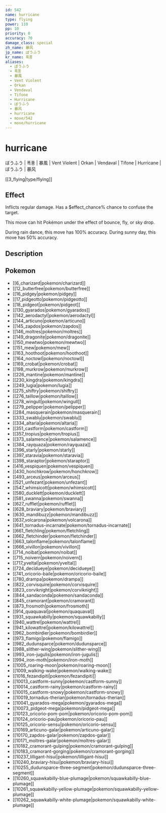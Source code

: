```yaml
---
id: 542
name: hurricane
type: flying
power: 110
pp: 10
priority: 0
accuracy: 70
damage_class: special
zh_name: 暴风
jp_name: ぼうふう
kr_name: 폭풍
aliases:
  - ぼうふう
  - 폭풍
  - 暴風
  - Vent Violent
  - Orkan
  - Vendaval
  - Tifone
  - Hurricane
  - ぼうふう
  - 暴风
  - hurricane
  - move/542
  - move/hurricane
---
```

# hurricane
    
ぼうふう | 폭풍 | 暴風 | Vent Violent | Orkan | Vendaval | Tifone | Hurricane | ぼうふう | 暴风

[[3_flying|type/flying]]

## Effect

Inflicts regular damage.  Has a $effect_chance% chance to confuse the target.

This move can hit Pokémon under the effect of bounce, fly, or sky drop.

During rain dance, this move has 100% accuracy.  During sunny day, this move has 50% accuracy.

## Description



## Pokemon

- [[6_charizard|pokemon/charizard]]
- [[12_butterfree|pokemon/butterfree]]
- [[16_pidgey|pokemon/pidgey]]
- [[17_pidgeotto|pokemon/pidgeotto]]
- [[18_pidgeot|pokemon/pidgeot]]
- [[130_gyarados|pokemon/gyarados]]
- [[142_aerodactyl|pokemon/aerodactyl]]
- [[144_articuno|pokemon/articuno]]
- [[145_zapdos|pokemon/zapdos]]
- [[146_moltres|pokemon/moltres]]
- [[149_dragonite|pokemon/dragonite]]
- [[150_mewtwo|pokemon/mewtwo]]
- [[151_mew|pokemon/mew]]
- [[163_hoothoot|pokemon/hoothoot]]
- [[164_noctowl|pokemon/noctowl]]
- [[169_crobat|pokemon/crobat]]
- [[198_murkrow|pokemon/murkrow]]
- [[226_mantine|pokemon/mantine]]
- [[230_kingdra|pokemon/kingdra]]
- [[249_lugia|pokemon/lugia]]
- [[275_shiftry|pokemon/shiftry]]
- [[276_taillow|pokemon/taillow]]
- [[278_wingull|pokemon/wingull]]
- [[279_pelipper|pokemon/pelipper]]
- [[284_masquerain|pokemon/masquerain]]
- [[333_swablu|pokemon/swablu]]
- [[334_altaria|pokemon/altaria]]
- [[351_castform|pokemon/castform]]
- [[357_tropius|pokemon/tropius]]
- [[373_salamence|pokemon/salamence]]
- [[384_rayquaza|pokemon/rayquaza]]
- [[396_starly|pokemon/starly]]
- [[397_staravia|pokemon/staravia]]
- [[398_staraptor|pokemon/staraptor]]
- [[416_vespiquen|pokemon/vespiquen]]
- [[430_honchkrow|pokemon/honchkrow]]
- [[493_arceus|pokemon/arceus]]
- [[521_unfezant|pokemon/unfezant]]
- [[547_whimsicott|pokemon/whimsicott]]
- [[580_ducklett|pokemon/ducklett]]
- [[581_swanna|pokemon/swanna]]
- [[627_rufflet|pokemon/rufflet]]
- [[628_braviary|pokemon/braviary]]
- [[630_mandibuzz|pokemon/mandibuzz]]
- [[637_volcarona|pokemon/volcarona]]
- [[641_tornadus-incarnate|pokemon/tornadus-incarnate]]
- [[661_fletchling|pokemon/fletchling]]
- [[662_fletchinder|pokemon/fletchinder]]
- [[663_talonflame|pokemon/talonflame]]
- [[666_vivillon|pokemon/vivillon]]
- [[714_noibat|pokemon/noibat]]
- [[715_noivern|pokemon/noivern]]
- [[717_yveltal|pokemon/yveltal]]
- [[724_decidueye|pokemon/decidueye]]
- [[741_oricorio-baile|pokemon/oricorio-baile]]
- [[780_drampa|pokemon/drampa]]
- [[822_corvisquire|pokemon/corvisquire]]
- [[823_corviknight|pokemon/corviknight]]
- [[844_sandaconda|pokemon/sandaconda]]
- [[845_cramorant|pokemon/cramorant]]
- [[873_frosmoth|pokemon/frosmoth]]
- [[914_quaquaval|pokemon/quaquaval]]
- [[931_squawkabilly|pokemon/squawkabilly]]
- [[940_wattrel|pokemon/wattrel]]
- [[941_kilowattrel|pokemon/kilowattrel]]
- [[962_bombirdier|pokemon/bombirdier]]
- [[973_flamigo|pokemon/flamigo]]
- [[982_dudunsparce|pokemon/dudunsparce]]
- [[988_slither-wing|pokemon/slither-wing]]
- [[993_iron-jugulis|pokemon/iron-jugulis]]
- [[994_iron-moth|pokemon/iron-moth]]
- [[1005_roaring-moon|pokemon/roaring-moon]]
- [[1009_walking-wake|pokemon/walking-wake]]
- [[1016_fezandipiti|pokemon/fezandipiti]]
- [[10013_castform-sunny|pokemon/castform-sunny]]
- [[10014_castform-rainy|pokemon/castform-rainy]]
- [[10015_castform-snowy|pokemon/castform-snowy]]
- [[10019_tornadus-therian|pokemon/tornadus-therian]]
- [[10041_gyarados-mega|pokemon/gyarados-mega]]
- [[10073_pidgeot-mega|pokemon/pidgeot-mega]]
- [[10123_oricorio-pom-pom|pokemon/oricorio-pom-pom]]
- [[10124_oricorio-pau|pokemon/oricorio-pau]]
- [[10125_oricorio-sensu|pokemon/oricorio-sensu]]
- [[10169_articuno-galar|pokemon/articuno-galar]]
- [[10170_zapdos-galar|pokemon/zapdos-galar]]
- [[10171_moltres-galar|pokemon/moltres-galar]]
- [[10182_cramorant-gulping|pokemon/cramorant-gulping]]
- [[10183_cramorant-gorging|pokemon/cramorant-gorging]]
- [[10237_lilligant-hisui|pokemon/lilligant-hisui]]
- [[10240_braviary-hisui|pokemon/braviary-hisui]]
- [[10255_dudunsparce-three-segment|pokemon/dudunsparce-three-segment]]
- [[10260_squawkabilly-blue-plumage|pokemon/squawkabilly-blue-plumage]]
- [[10261_squawkabilly-yellow-plumage|pokemon/squawkabilly-yellow-plumage]]
- [[10262_squawkabilly-white-plumage|pokemon/squawkabilly-white-plumage]]

